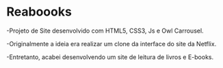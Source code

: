# Reaboooks

-Projeto de Site desenvolvido com HTML5, CSS3, Js e Owl Carrousel.

-Originalmente a ideia era realizar um clone da interface do site da Netflix.

-Entretanto, acabei desenvolvendo um site de leitura de livros e E-books.

